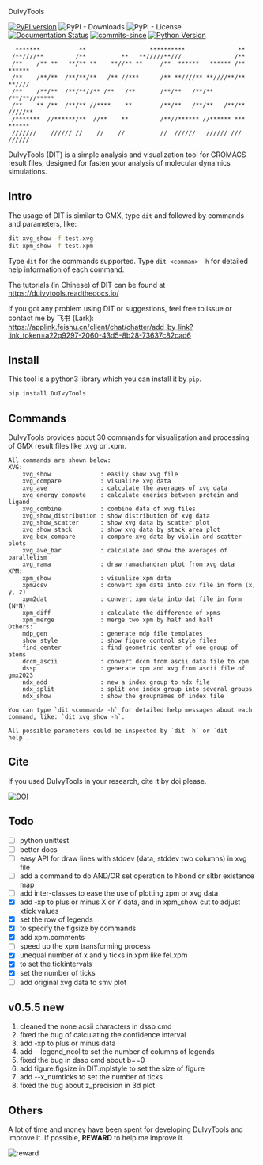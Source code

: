 DuIvyTools

[![PyPI version](https://badge.fury.io/py/DuIvyTools.svg)](https://badge.fury.io/py/DuIvyTools)
![PyPI - Downloads](https://img.shields.io/pypi/dm/DuIvyTools)
![PyPI - License](https://img.shields.io/pypi/l/DuIvyTools)
[![Documentation Status](https://readthedocs.org/projects/duivytools/badge/?version=latest)](https://duivytools.readthedocs.io/zh_CN/latest/?badge=latest)
[![commits-since](https://img.shields.io/github/commits-since/CharlesHahn/DuIvyTools/v0.5.0.svg)](https://github.com/CharlesHahn/DuIvyTools/compare/v0.5.0...master)
[![Python Version](https://img.shields.io/pypi/pyversions/DuIvyTools.svg)](https://pypi.org/project/DuIvyTools)



```
  *******           **                  **********               **
 /**////**         /**          **   **/////**///               /**
 /**    /** **   **/** **    **//** **     /**  ******   ****** /**  ******
 /**    /**/**  /**/**/**   /** //***      /** **////** **////**/** **//// 
 /**    /**/**  /**/**//** /**   /**       /**/**   /**/**   /**/**//***** 
 /**    ** /**  /**/** //****    **        /**/**   /**/**   /**/** /////**
 /*******  //******/**  //**    **         /**//****** //****** *** ****** 
 ///////    ////// //    //    //          //  //////   ////// /// //////
```

DuIvyTools (DIT) is a simple analysis and visualization tool for GROMACS result
files, designed for fasten your analysis of molecular dynamics simulations. 

## Intro

The usage of DIT is similar to GMX, type `dit` and followed by commands and 
parameters, like:

```bash
dit xvg_show -f test.xvg
dit xpm_show -f test.xpm
```

Type `dit` for the commands supported. Type `dit <comman> -h` for detailed help information of each command. 

The tutorials (in Chinese) of DIT can be found at https://duivytools.readthedocs.io/

If you got any problem using DIT or suggestions, feel free to issue or contact me by 飞书 (Lark): https://applink.feishu.cn/client/chat/chatter/add_by_link?link_token=a22q9297-2060-43d5-8b28-73637c82cad6



## Install

This tool is a python3 library which you can install it by `pip`.

```bash
pip install DuIvyTools
```

## Commands

DuIvyTools provides about 30 commands for visualization and processing of GMX result files like .xvg or .xpm.

```
All commands are shown below:
XVG:
    xvg_show              : easily show xvg file
    xvg_compare           : visualize xvg data
    xvg_ave               : calculate the averages of xvg data
    xvg_energy_compute    : calculate eneries between protein and ligand
    xvg_combine           : combine data of xvg files
    xvg_show_distribution : show distribution of xvg data
    xvg_show_scatter      : show xvg data by scatter plot
    xvg_show_stack        : show xvg data by stack area plot
    xvg_box_compare       : compare xvg data by violin and scatter plots
    xvg_ave_bar           : calculate and show the averages of parallelism
    xvg_rama              : draw ramachandran plot from xvg data
XPM:
    xpm_show              : visualize xpm data
    xpm2csv               : convert xpm data into csv file in form (x, y, z)
    xpm2dat               : convert xpm data into dat file in form (N*N)
    xpm_diff              : calculate the difference of xpms
    xpm_merge             : merge two xpm by half and half
Others:
    mdp_gen               : generate mdp file templates
    show_style            : show figure control style files
    find_center           : find geometric center of one group of atoms
    dccm_ascii            : convert dccm from ascii data file to xpm
    dssp                  : generate xpm and xvg from ascii file of gmx2023
    ndx_add               : new a index group to ndx file
    ndx_split             : split one index group into several groups
    ndx_show              : show the groupnames of index file

You can type `dit <command> -h` for detailed help messages about each command, like: `dit xvg_show -h`.

All possible parameters could be inspected by `dit -h` or `dit --help`.

```

## Cite

If you used DuIvyTools in your research, cite it by doi please.

[![DOI](https://zenodo.org/badge/DOI/10.5281/zenodo.6339993.svg)](https://doi.org/10.5281/zenodo.6339993)



## Todo

- [ ] python unittest
- [ ] better docs
- [ ] easy API for draw lines with stddev (data, stddev two columns) in xvg file
- [ ] add a command to do AND/OR set operation to hbond or sltbr existance map
- [ ] add inter-classes to ease the use of plotting xpm or xvg data 
- [x] add -xp to plus or minus X or Y data, and in xpm_show cut to adjust xtick values
- [x] set the row of legends
- [x] to specify the figsize by commands
- [x] add xpm.comments
- [ ] speed up the xpm transforming process
- [x] unequal number of x and y ticks in xpm like fel.xpm
- [x] to set the tickintervals
- [x] set the number of ticks
- [ ] add original xvg data to smv plot

## v0.5.5 new

1. cleaned the none acsii characters in dssp cmd
2. fixed the bug of calculating the confidence interval
3. add -xp to plus or minus data
4. add --legend_ncol to set the number of columns of legends
5. fixed the bug in dssp cmd about b==0
6. add figure.figsize in DIT.mplstyle to set the size of figure
7. add --x_numticks to set the number of ticks
8. fixed the bug about z_precision in 3d plot


## Others

A lot of time and money have been spent for developing DuIvyTools and improve it. If possible, **REWARD** to help me improve it. 


![reward](docs/static/reward.png)


